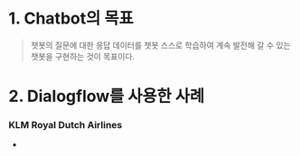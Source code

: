 # 1. Chatbot의 목표
> 챗봇의 질문에 대한 응답 데이터를 챗봇 스스로 학습하여 계속 발전해 갈 수 있는 챗봇을 구현하는 것이 목표이다.

# 2. Dialogflow를 사용한 사례
 ### KLM Royal Dutch Airlines
  *
